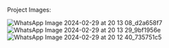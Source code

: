 Project Images:


![WhatsApp Image 2024-02-29 at 20 13 08_d2a658f7](https://github.com/Shivam182/SONAR-threat-detection-and-synced-tracking/assets/72780172/2c7a4281-77f0-4833-83e6-68915e7c9860)
![WhatsApp Image 2024-02-29 at 20 13 29_9bf1956e](https://github.com/Shivam182/SONAR-threat-detection-and-synced-tracking/assets/72780172/8b5f73e5-744c-40cb-9895-3beddeec4b55)
![WhatsApp Image 2024-02-29 at 20 12 40_735751c5](https://github.com/Shivam182/SONAR-threat-detection-and-synced-tracking/assets/72780172/dc12caaf-d389-4f5b-b396-97a7b2d6636b)
